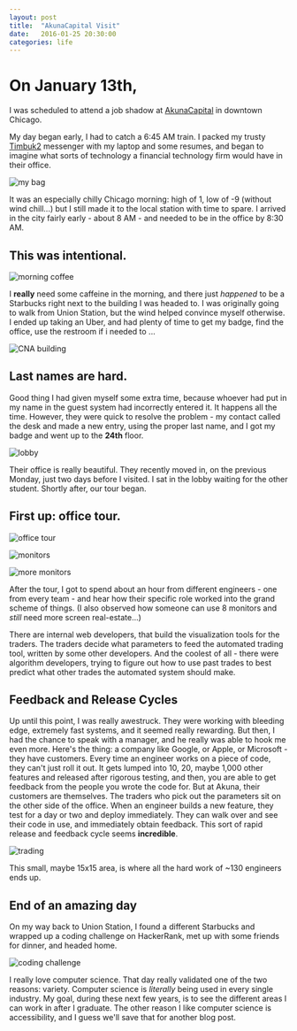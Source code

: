 ```yaml
---
layout: post
title:  "AkunaCapital Visit"
date:   2016-01-25 20:30:00
categories: life
---
```


# On January 13th,
I was scheduled to attend a job shadow at [AkunaCapital](http://www.akunacapital.com/) in downtown Chicago.

My day began early, I had to catch a 6:45 AM train. I packed my trusty [Timbuk2](http://www.timbuk2.com/) messenger with my laptop and some resumes, and began to imagine what sorts of technology a financial technology firm would have in their office.

![my bag](/img/akuna/timbuk2.jpg)

It was an especially chilly Chicago morning: high of 1, low of -9
(without wind chill...) but I still made it to the local station with time to spare. I arrived in the city fairly early - about 8 AM - and needed to be in the office by 8:30 AM.

## This was intentional.

![morning coffee](/img/akuna/morning_coffee_2.jpg)

I **really** need some caffeine in the morning, and there just _happened_ to be a Starbucks right next to the building I was headed to. I was originally going to walk from Union Station, but the wind helped convince myself otherwise. I ended up taking an Uber, and had plenty of time to get my badge, find the office, use the restroom if i needed to ...

![CNA building](/img/akuna/cna_crop.jpg)

## Last names are hard.

Good thing I had given myself some extra time, because whoever had put in my name in the guest system had incorrectly entered it. It happens all the time. However, they were quick to resolve the problem - my contact called the desk and made a new entry, using the proper last name, and I got my badge and went up to the **24th** floor.

![lobby](/img/akuna/lobby.jpg)

Their office is really beautiful. They recently moved in, on the previous Monday, just two days before I visited. I sat in the lobby waiting for the other student. Shortly after, our tour began.


## First up: office tour.

![office tour](/img/akuna/office_tour.jpg)

![monitors](/img/akuna/monitors.jpg)

![more monitors](/img/akuna/monitors_2.jpg)

After the tour, I got to spend about an hour from different engineers - one from every team - and hear how their specific role worked into the grand scheme of things. (I also observed how someone can use 8 monitors and _still_ need more screen real-estate...)

There are internal web developers, that build the visualization tools for the traders. The traders decide what parameters to feed the automated trading tool, written by some other developers. And the coolest of all - there were algorithm developers, trying to figure out how to use past trades to best predict what other trades the automated system should make.

## Feedback and Release Cycles

Up until this point, I was really awestruck. They were working with bleeding edge, extremely fast systems, and it seemed really rewarding. But then, I had the chance to speak with a manager, and he really was able to hook me even more. Here's the thing: a company like Google, or Apple, or Microsoft - they have customers. Every time an engineer works on a piece of code, they can't just roll it out. It gets lumped into 10, 20, maybe 1,000 other features and released after rigorous testing, and then, you are able to get feedback from the people you wrote the code for. But at Akuna, their customers are themselves. The traders who pick out the parameters sit on the other side of the office. When an engineer builds a new feature, they test for a day or two and deploy immediately. They can walk over and see their code in use, and immediately obtain feedback. This sort of rapid release and feedback cycle seems **incredible**.

![trading](/img/akuna/trading.jpg)

This small, maybe 15x15 area, is where all the hard work of ~130 engineers ends up.

## End of an amazing day

On my way back to Union Station, I found a different Starbucks and wrapped up a coding challenge on HackerRank, met up with some friends for dinner, and headed home.

![coding challenge](/img/akuna/coding_challenge.jpg)

I really love computer science. That day really validated one of the two reasons: variety. Computer science is _literally_ being used in every single industry. My goal, during these next few years, is to see the different areas I can work in after I graduate. The other reason I like computer science is accessibility, and I guess we'll save that for another blog post.
